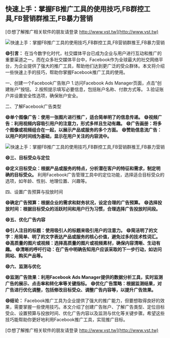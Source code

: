 ## **快速上手：掌握FB推广工具的使用技巧,FB群控工具,FB营销群推王,FB暴力营销**

[😍想了解推广相关软件的朋友请登录 http://www.vst.tw](http://www.vst.tw)

 <center><img src="https://vst.tw/MP4/tuiguang/png/7.png" alt="快速上手：掌握FB推广工具的使用技巧,FB群控工具,FB营销群推王,FB暴力营销"></center>

**😄引言：**
在当今数字化时代，社交媒体平台已成为企业与用户进行互动和推广的重要渠道之一。而在众多社交媒体平台中，Facebook作为全球最大的社交网络平台，为企业提供了强大的推广工具，帮助他们达到更广泛的受众群体。本文将介绍一些快速上手的技巧，帮助你掌握Facebook推广工具的使用。

一、创建一个Facebook广告账户
1.访问Facebook Ads Manager页面，点击“创建账户”按钮。
2.按照提示填写必要信息，包括账户名称、付款方式等。
3.验证账户并设置安全性选项，确保账户安全。

二、了解Facebook广告类型

**😄单个图像广告：使用一张图片进行推广，适合简单明了的信息传递。**
**😄视频广告：利用视频内容吸引用户的注意力，形式多样且生动有趣。**
**😄广告画册：将多个图像或视频组合在一起，以展示产品或服务的多个方面。**
**😄赞助信息流广告：以用户的时间线为基础，显示在用户关注的内容流中。**

 <center><img src="https://vst.tw/MP4/tuiguang/png/6.png" alt="快速上手：掌握FB推广工具的使用技巧,FB群控工具,FB营销群推王,FB暴力营销"></center>

**😄三、目标受众与定位**

**😄定义目标受众：根据产品或服务的特点，分析潜在客户的特征和需求，制定明确的目标受众。**
利用Facebook广告管理工具中的定位功能，选择适合目标受众的选项，如年龄、性别、地理位置、兴趣等。

四、设置广告预算与投放时间

**😄确定广告预算：根据企业的需求和财务状况，设定合理的广告预算。**
**😄选择投放时间：根据目标受众的活跃时间和用户行为习惯，合理选择广告投放时间段。**

**😄五、优化广告内容**

**😄引人注目的标题：使用吸引人的标题来吸引用户的注意力。**
**😄简洁明了的文字：用简单、明了的文字表达产品或服务的核心价值，避免过多的技术性词汇。**
**😄高质量的图片或视频：选择高质量的图片或视频素材，确保内容清晰、生动有趣。**
**😄清晰的呼吁行动：在广告中明确告知用户应该采取的下一步行动，如访问网站、购买产品等。**

**😄六、监测与优化**

**😄监测广告效果：利用Facebook Ads Manager提供的数据分析工具，实时监测广告的展示、点击率和转化率等关键指标。**
**😄优化广告策略：根据监测结果，对广告进行优化调整，包括修改目标受众、调整广告内容等，以提升广告效果。**

**😄结论：**
Facebook推广工具为企业提供了强大的推广能力，但要想取得良好的效果，需要掌握一些使用技巧。本文介绍了创建广告账户、了解广告类型、定位目标受众、设置预算与投放时间、优化广告内容以及监测与优化等关键步骤。希望这些技巧能帮助你更好地利用Facebook推广工具，实现推广目标。

[😍想了解推广相关软件的朋友请登录 http://www.vst.tw](http://www.vst.tw)



